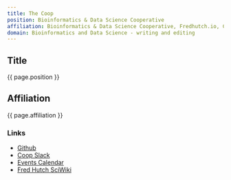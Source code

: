 ```yaml
---
title: The Coop
position: Bioinformatics & Data Science Cooperative 
affiliation: Bioinformatics & Data Science Cooperative, Fredhutch.io, Computational Biology (Public Health Sciences)
domain: Bioinformatics and Data Science - writing and editing
---
```

## Title
{{ page.position }}

## Affiliation

{{ page.affiliation }}

### Links
<!-- Add your links below -->
- [Github](https://github.com/FredHutch/coop)
- [Coop Slack](https://fhbig.slack.com/)
- [Events Calendar](https://calendar.google.com/calendar/embed?src=gd30dlifri4fu7h104cuqdj0dg%40group.calendar.google.com&ctz=America%2FLos_Angeles)
- [Fred Hutch SciWiki](https://sciwiki.fredhutch.org/)